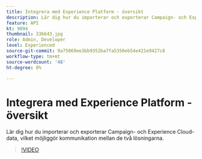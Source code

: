 ```yaml
---
title: Integrera med Experience Platform - översikt
description: Lär dig hur du importerar och exporterar Campaign- och Experience Cloud-data, vilket möjliggör kommunikation mellan de två lösningarna.
feature: API
kt: 9094
thumbnail: 336643.jpg
role: Admin, Developer
level: Experienced
source-git-commit: 9a75069ee3bb9352ba7fa5350eb54e421e9427c8
workflow-type: tm+mt
source-wordcount: '48'
ht-degree: 0%

---
```


# Integrera med Experience Platform - översikt

Lär dig hur du importerar och exporterar Campaign- och Experience Cloud-data, vilket möjliggör kommunikation mellan de två lösningarna.

>[!VIDEO](https://video.tv.adobe.com/v/336643?quality=12)
